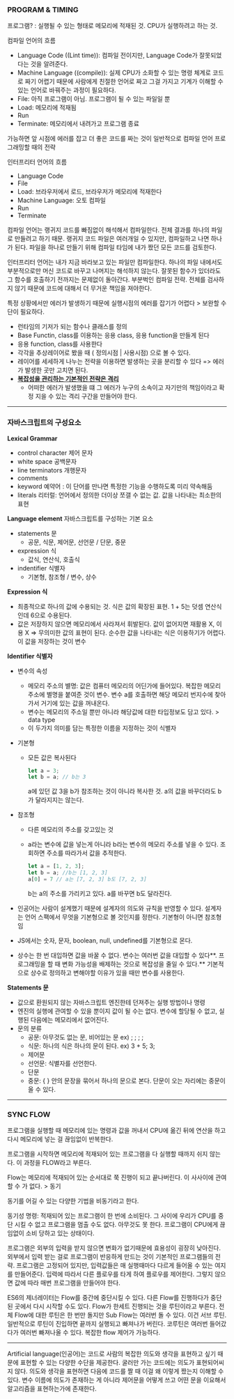 ### PROGRAM & TIMING

프로그램? : 실행될 수 있는 형태로 메모리에 적재된 것. CPU가 실행하려고 하는 것.

컴파일 언어의 흐름

- Language Code ((Lint time)): 컴파일 전이지만, Language Code가 잘못되었다는 것을 알려준다.
- Machine Language  ((compile)): 실제 CPU가 소화할 수 있는 명령 체계로 코드로 짜기 어렵기 때문에 사람에게 친절한 언어로 짜고 그걸 가지고 기계가 이해할 수 있는 언어로 바꿔주는 과정이 필요하다.
- File: 아직 프로그램이 아님. 프로그램이 될 수 있는 파일일 뿐
- Load: 메모리에 적재됨
- Run
- Terminate: 메모리에서 내려가고 프로그램 종료

가능하면 앞 시점에 에러를 잡고 더 좋은 코드를 짜는 것이 일반적으로 컴파일 언어 프로그래밍할 때의 전략 



인터프리터 언어의 흐름

+ Language Code
+ File
+ Load: 브라우저에서 로드, 브라우저가 메모리에 적재한다
+ Machine Language: 오토 컴파일
+ Run
+ Terminate



컴파일 언어는 랭귀지 코드를 빠짐없이 해석해서 컴파일한다. 전체 결과를 하나의 파일로 만들려고 하기 때문. 랭귀지 코드 파일은 여러개일 수 있지만, 컴파일하고 나면 하나가 된다. 파일을 하나로 만들기 위해 컴파일 타임에 내가 짰던 모든 코드를 검토한다.

인터프리터 언어는 내가 지금 바라보고 있는 파일만 컴파일한다. 하나의 파일 내에서도 부분적으로만 머신 코드로 바꾸고 나머지는 해석하지 않는다. 잘못된 함수가 있더라도 그 함수를 호출하기 전까지는 문제없이 돌아간다. 부분벅인 컴파일 전략. 전체를 검사하지 않기 때문에 코드에 대해서 더 무거운 책임을 져야한다. 



특정 상황에서만 에러가 발생하기 때문에 실행시점의 에러를 잡기가 어렵다 > 보완할 수단이 필요하다.

- 런타임의 기저가 되는 함수나 클래스를 정의
- Base Functin, class를 이용하는 응용 class, 응용 function을 만들게 된다
- 응용 function, class를 사용한다
- 각각을 추상레이어로 봤을 때 ( 정의시점 | 사용시점) 으로 볼 수 있다.
- 레이어를 세세하게 나누는 전략을 이용하면 발생하는 곳을 분리할 수 있다 => 에러가 발생한 곳만 고치면 된다.
- <u>**복잡성을 관리하는 기본적인 전략은 격리**</u>
  - 어떠한 에러가 발생했을 떄 그 에러가 누구의 소속이고 자기만의 책임이라고 확정 지을 수 있는 격리 구간을 만들어야 한다.

--------

### 자바스크립트의 구성요소

**Lexical Grammar**

+ control character 제어 문자
+ white space 공백문자
+ line terminators 개행문자
+ comments 
+ keyword 예약어 : 이 단어를 만나면 특정한 기능을 수행하도록 미리 약속해둠
+ literals 리터럴: 언어에서 정의한 더이상 쪼갤 수 없는 값. 값을 나타내는 최소한의 표현

**Language element** 자바스크립트를 구성하는 기본 요소

- statements 문
  - 공문, 식문, 제어문, 선언문 / 단문, 중문
- expression 식
  - 값식, 연산식, 호출식
- indentifier 식별자
  - 기본형, 참조형 / 변수, 상수

**Expression 식** 

- 최종적으로 하나의 값에 수용되는 것. 식은 값의 확장된 표현. 1 + 5는 덧셈 연산식인데 6으로 수용된다.
- 값은 저장하지 않으면 메모리에서 사라져서 휘발된다. 값이 없어지면 재활용 X, 이용 X => 무의미한 값의 표현이 된다. 순수한 값을 나타내는 식은 이용하기가 어렵다. 이 값을 저장하는 것이 변수

**Identifier 식별자**

+ 변수의 속성

  + 메모리 주소의 별명: 값은 컴퓨터 메모리의 어딘가에 들어있다. 복잡한 메모리 주소에 별명을 붙여준 것이 변수. 변수 a를 호출하면 해당 메모리 번지수에 찾아가서 거기에 있는 값을 꺼내온다.
  + 변수는 메모리의 주소일 뿐만 아니라 해당값에 대한 타입정보도 담고 있다. > data type
  + 이 두가지 의미를 담는 특정한 이름을 지정하는 것이 식별자

+ 기본형

  + 모든 값은 복사된다

    ```javascript
    let a = 3;
    let b = a; // b는 3
    ```

    a에 있던 값 3을 b가 참조하는 것이 아니라 복사한 것. a의 값을 바꾸더라도 b가 달라지지는 않는다.

+ 참조형

  + 다른 메모리의 주소를 갖고있는 것

  + a라는 변수에 값을 넣는게 아니라 b라는 변수의 메모리 주소를 넣을 수 있다. 조회하면 주소를 따라가서 값을 추적한다. 

    ```javascript
    let a = [1, 2, 3];
    let b = a; //b는 [1, 2, 3]
    a[0] = 7 // a는 [7, 2, 3] b도 [7, 2, 3]
    ```

    b는 a의 주소를 가리키고 있다. a를 바꾸면 b도 달라진다.

+ 인공어는 사람이 설계했기 때문에 설계자의 의도와 규칙을 반영할 수 있다. 설계자는 언어 스팩에서 무엇을 기본형으로 볼 것인지를 정한다. 기본형이 아니면 참조형임

+ JS에서는 숫자, 문자, boolean, null, undefined를 기본형으로 몬다. 

+ 상수는 한 번 대입하면 값을 바꿀 수 없다. 변수는 여러번 값을 대입할 수 있다**. 프로그래밍을 할 때 변화 가능성을 배제하는 것으로 복잡성을 줄일 수 있다.** 기본적으로 상수로 정의하고 변해야할 이유가 있을 때만 변수를 사용한다.  

**Statements 문**

+ 값으로 환원되지 않는 자바스크립트 엔진한테 던져주는 실행 방법이나 명령
+ 엔진의 실행에 관여할 수 있을 뿐이지 값이 될 수는 없다. 변수에 할당될 수 없고, 실행된 다음에는 메모리에서 없어진다. 
+ 문의 분류
  + 공문: 아무것도 없는 문, 비어있는 문 ex) ; ; ; ;
  + 식문: 하나의 식은 하나의 문이 된다. ex) 3 + 5; 3;
  + 제어문
  + 선언문: 식별자를 선언한다. 
  + 단문
  + 중문: { } 안의 문장을 묶어서 하나의 문으로 본다. 단문이 오는 자리에는 중문이 올 수 있다. 

-----------

### SYNC FLOW

프로그램을 실행할 때 메모리에 있는 명령과 값을 꺼내서 CPU에 옮긴 뒤에 연산을 하고 다시 메모리에 넣는 걸 끊임없이 반복한다. 

프로그램을 시작하면 메모리에 적재되어 있는 프로그램을 다 실행할 때까지 쉬지 않는다. 이 과정을 FLOW라고 부른다.

Flow는 메모리에 적재되어 있는 순서대로 쭉 진행이 되고 끝나버린다. 이 사사이에 관여할 수 가 없다. > 동기

동기를 어길 수 있는 다양한 기법을 비동기라고 한다. 

동기성 명령: 적재되어 있는 프로그램이 한 번에 소비된다. 그 사이에 우리가 CPU를 중단 시킬 수 없고 프로그램을 멈출 수도 없다. 아무것도 못 한다. 프로그램이 CPU에게 끊임없이 소비 당하고 있는 상태이다.

프로그램은 외부의 입력을 받지 않으면 변화가 없기때문에 효용성이 굉장히 낮아진다. 외부에서 입력 받는 걸로 프로그램이 반응하게 만드는 것이 기본적인 프로그램들의 전략. 프로그램은 고정되어 있지만, 입력값들은 매 실행때마다 다르게 들어올 수 있는 여지를 만들어준다. 입력에 따라서 다른 플로우를 타게 하여 플로우를 제어한다. 그렇지 않으면 값에 따라 매번 프로그램을 만들어야 한다. 

ES6의 제너레이터는 Flow를 중간에 중단시킬 수 있다. 다른 Flow를 진행하다가 중단된 곳에서 다시 시작할 수도 있다. Flow가 한세트 진행되는 것을 루틴이라고 부른다. 전체 Flow에 대한 루틴은 한 번만 돌지만 Sub Flow는 여러번 돌 수 있다. 이건 서브 루틴. 일반적으로 루틴이 진입하면 끝까지 실행되고 빠져나가 버린다. 코루틴은 여러번 들어갔다가 여러번 빠져나올 수 있다. 복잡한 flow 제어가 가능하다. 

--------------

Artificial language(인공어)는 코드로 사람의 복잡한 의도와 생각을 표현하고 싶기 때문에 표현할 수 있는 다양한 수단을 제공한다. 굴러만 가는 코드에는 의도가 표현되어씨지 않다. 의도와 생각을 표현하면 다음에 코드를 짤 때 이걸 왜 이렇게 짰는지 이해할 수 있다. 변수 이름에 의도가 존재하는 게 아니라 제어문을 어떻게 쓰고 어떤 문을 이요해서 알고리즘을 표현하는가에 존재한다.

